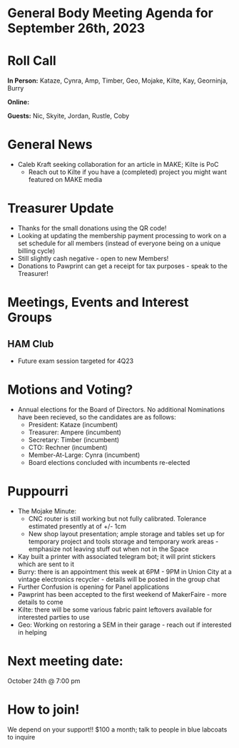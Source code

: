 # General Body Meeting Agenda for September 26th, 2023
# Roll Call
**In Person:**
Kataze, Cynra, Amp, Timber, Geo, Mojake, Kilte, Kay, Georninja, Burry

**Online:** 

**Guests:** 
Nic, Skyite, Jordan, Rustle, Coby

# General News
- Caleb Kraft seeking collaboration for an article in MAKE; Kilte is PoC
  - Reach out to Kilte if you have a (completed) project you might want featured on MAKE media
  
# Treasurer Update
- Thanks for the small donations using the QR code!
- Looking at updating the membership payment processing to work on a set schedule for all members (instead of everyone being on a unique billing cycle)
- Still slightly cash negative - open to new Members!
- Donations to Pawprint can get a receipt for tax purposes - speak to the Treasurer!

# Meetings, Events and Interest Groups


## HAM Club
- Future exam session targeted for 4Q23
  
# Motions and Voting?
- Annual elections for the Board of Directors. No additional Nominations have been recieved, so the candidates are as follows:
  - President: Kataze (incumbent)
  - Treasurer: Ampere (incumbent)
  - Secretary: Timber (incumbent)
  - CTO: Rechner (incumbent)
  - Member-At-Large: Cynra (incumbent)
  - Board elections concluded with incumbents re-elected
    
# Puppourri
- The Mojake Minute:
  - CNC router is still working but not fully calibrated. Tolerance estimated presently at of +/- 1cm
  - New shop layout presentation; ample storage and tables set up for temporary project and tools storage and temporary work areas - emphasize not leaving stuff out when not in the Space
- Kay built a printer with associated telegram bot; it will print stickers which are sent to it
- Burry: there is an appointment this week at 6PM - 9PM in Union City at a vintage electronics recycler - details will be posted in the group chat
- Further Confusion is opening for Panel applications
- Pawprint has been accepted to the first weekend of MakerFaire - more details to come
- Kilte: there will be some various fabric paint leftovers available for interested parties to use
- Geo: Working on restoring a SEM in their garage - reach out if interested in helping

# Next meeting date:
October 24th @ 7:00 pm

# How to join!
We depend on your support!! $100 a month; talk to people in blue labcoats to inquire
